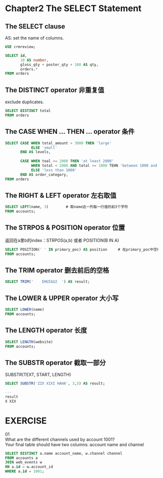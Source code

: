 # Chapter2 The SELECT Statement
## The SELECT clause
AS: set the name of columns.
``` sql
USE crmreview;

SELECT id, 
       10 AS number,                                                                                # 一列叫做number 全是10
       gloss_qty + poster_qty + 100 AS qty,                                                         # 对原本序列的运算
       orders.*                                                                                     # orders这个table里的所有列 这点在多个表合并的时候很常用
FROM orders
```

## The DISTINCT operator 非重复值
exclude duplicates.
``` sql    
SELECT DISTINCT total                                                                               # 只有unique的值
FROM orders
```

## The CASE WHEN ... THEN ... operator 条件
``` sql
SELECT CASE WHEN total_amount > 3000 THEN 'large'                                                   # 只有一次WHEN
            ELSE 'small' 
       END AS levels,                                                                               # 命名为levels
       
       CASE WHEN toal >= 2000 THEN 'at least 2000'                                                  # 好几次WHEN
            WHEN total < 2000 AND total >= 1000 TEHN 'between 1000 and 2000'                        # 两个条件用AND连结
            ELSE 'less than 1000' 
       END AS order_category,
FROM orders
```

## The RIGHT & LEFT operator 左右取值
``` sql
SELECT LEFT(name, 3)        # 取name这一列每一行值的前3个字符
FROM accounts;
```

## The STRPOS & POSITION operator 位置
返回在a里b的index：STRPOS(a,b) 或者 POSITION(B IN A)
``` sql
SELECT POSITION(' ' IN primary_poc) AS position     # 在primary_poc中空格的位置
FROM accounts;
```

## The TRIM operator 删去前后的空格
``` sql
SELECT TRIM('    EHUI&U2  ') AS result;
```

## The LOWER & UPPER operator 大小写
``` sql
SELECT LOWER(name)
FROM accounts;
```

## The LENGTH operator 长度
``` sql
SELECT LENGTH(website)
FROM accounts;
```

## The SUBSTR operator 截取一部分
SUBSTR(TEXT, START, LENGTH)
``` sql
SELECT SUBSTR('ZZX XIXI HAHA', 3,5) AS result;

---
result
X XIX
```

# EXERCISE
01  
What are the different channels used by account 1001?  
Your final table should have two columns: account name and channel 
``` sql
SELECT DISTINCT a.name account_name, w.channel channel
FROM accounts a
JOIN web_events w
ON a.id = w.account_id
WHERE a.id = 1001;
```
